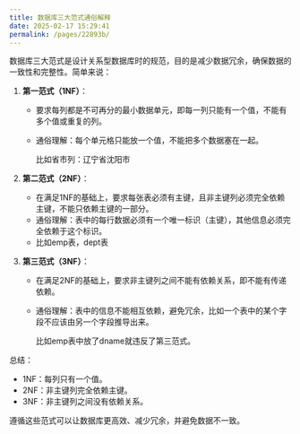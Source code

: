 ```yaml
---
title: 数据库三大范式通俗解释
date: 2025-02-17 15:29:41
permalink: /pages/22893b/
---
```

数据库三大范式是设计关系型数据库时的规范，目的是减少数据冗余，确保数据的一致性和完整性。简单来说：

1. **第一范式（1NF）**：

   - 要求每列都是不可再分的最小数据单元，即每一列只能有一个值，不能有多个值或重复的列。

   - 通俗理解：每个单元格只能放一个值，不能把多个数据塞在一起。

     比如省市列：辽宁省沈阳市

2. **第二范式（2NF）**：

   - 在满足1NF的基础上，要求每张表必须有主键，且非主键列必须完全依赖主键，不能只依赖主键的一部分。
   - 通俗理解：表中的每行数据必须有一个唯一标识（主键），其他信息必须完全依赖于这个标识。
   - 比如emp表，dept表

3. **第三范式（3NF）**：

   - 在满足2NF的基础上，要求非主键列之间不能有依赖关系，即不能有传递依赖。

   - 通俗理解：表中的信息不能相互依赖，避免冗余，比如一个表中的某个字段不应该由另一个字段推导出来。

     比如emp表中放了dname就违反了第三范式。

总结：

- 1NF：每列只有一个值。
- 2NF：非主键列完全依赖主键。
- 3NF：非主键列之间没有依赖关系。

遵循这些范式可以让数据库更高效、减少冗余，并避免数据不一致。